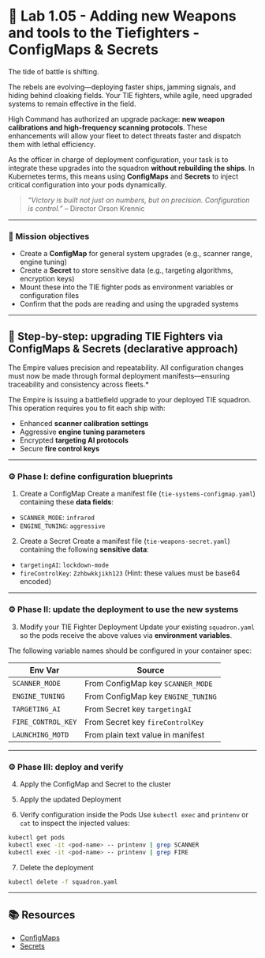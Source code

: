# 🌌 Lab 1.05 - Adding new Weapons and tools to the Tiefighters - ConfigMaps & Secrets

The tide of battle is shifting.

The rebels are evolving—deploying faster ships, jamming signals, and hiding behind cloaking fields. Your TIE fighters, while agile, need upgraded systems to remain effective in the field.

High Command has authorized an upgrade package: **new weapon calibrations and high-frequency scanning protocols**. These enhancements will allow your fleet to detect threats faster and dispatch them with lethal efficiency.

As the officer in charge of deployment configuration, your task is to integrate these upgrades into the squadron **without rebuilding the ships**. In Kubernetes terms, this means using **ConfigMaps** and **Secrets** to inject critical configuration into your pods dynamically.

> *“Victory is built not just on numbers, but on precision. Configuration is control.”* – Director Orson Krennic

---

### 🎯 Mission objectives

* Create a **ConfigMap** for general system upgrades (e.g., scanner range, engine tuning)
* Create a **Secret** to store sensitive data (e.g., targeting algorithms, encryption keys)
* Mount these into the TIE fighter pods as environment variables or configuration files
* Confirm that the pods are reading and using the upgraded systems

---

## 🧭 Step-by-step: upgrading TIE Fighters via ConfigMaps & Secrets (declarative approach)

The Empire values precision and repeatability. All configuration changes must now be made through formal deployment manifests—ensuring traceability and consistency across fleets.*

The Empire is issuing a battlefield upgrade to your deployed TIE squadron. This operation requires you to fit each ship with:

* Enhanced **scanner calibration settings**
* Aggressive **engine tuning parameters**
* Encrypted **targeting AI protocols**
* Secure **fire control keys**

---

### ⚙️ Phase I: define configuration blueprints

1. Create a ConfigMap
   Create a manifest file (`tie-systems-configmap.yaml`) containing these **data fields**:

* `SCANNER_MODE`: `infrared`
* `ENGINE_TUNING`: `aggressive`

2. Create a Secret
   Create a manifest file (`tie-weapons-secret.yaml`) containing the following **sensitive data**:

* `targetingAI`: `lockdown-mode`
* `fireControlKey`: `Zzhbwkkjikh123`
  (Hint: these values must be base64 encoded)

---

### ⚙️ Phase II: update the deployment to use the new systems

3. Modify your TIE Fighter Deployment
   Update your existing `squadron.yaml` so the pods receive the above values via **environment variables**.

The following variable names should be configured in your container spec:

| Env Var            | Source                             |
| ------------------ | ---------------------------------- |
| `SCANNER_MODE`     | From ConfigMap key `SCANNER_MODE`  |
| `ENGINE_TUNING`    | From ConfigMap key `ENGINE_TUNING` |
| `TARGETING_AI`     | From Secret key `targetingAI`      |
| `FIRE_CONTROL_KEY` | From Secret key `fireControlKey`   |
| `LAUNCHING_MOTD`   | From plain text value in manifest  |

---

### ⚙️ Phase III: deploy and verify

4. Apply the ConfigMap and Secret to the cluster

5. Apply the updated Deployment

6. Verify configuration inside the Pods
   Use `kubectl exec` and `printenv` or `cat` to inspect the injected values:

```bash
kubectl get pods
kubectl exec -it <pod-name> -- printenv | grep SCANNER
kubectl exec -it <pod-name> -- printenv | grep FIRE
```

7. Delete the deployment

```bash
kubectl delete -f squadron.yaml
```

---

## 📚 Resources
- [ConfigMaps](https://kubernetes.io/docs/concepts/configuration/configmap/)
- [Secrets](https://kubernetes.io/docs/concepts/configuration/secret/)